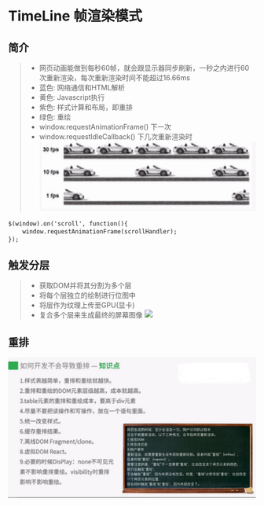 # TimeLine 帧渲染模式
## 简介
> - 网页动画能做到每秒60帧，就会跟显示器同步刷新，一秒之内进行60次重新渲染，每次重新渲染时间不能超过16.66ms
> - 蓝色: 网络通信和HTML解析
> - 黄色: Javascript执行
> - 紫色: 样式计算和布局，即重排
> - 绿色: 重绘
> - window.requestAnimationFrame() 下一次
> - window.requestldleCallback() 下几次重新渲染时
![](readImg/speed.png)
```
$(window).on('scroll', function(){
    window.requestAnimationFrame(scrollHandler); 
});
```
## 触发分层
> - 获取DOM并将其分割为多个层
> - 将每个层独立的绘制进行位图中
> - 将层作为纹理上传至GPU(显卡)
> - 复合多个层来生成最终的屏幕图像
![](readImg/分层.png)

## 重排
![](readImg/重排.png)